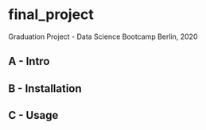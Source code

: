 # final_project
Graduation Project - Data Science Bootcamp Berlin, 2020

## A - Intro

## B - Installation

## C - Usage
